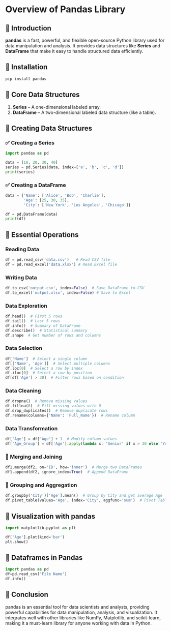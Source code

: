 # Overview of Pandas Library

## 📌 Introduction  
**pandas** is a fast, powerful, and flexible open-source Python library used for data manipulation and analysis. It provides data structures like **Series** and **DataFrame** that make it easy to handle structured data efficiently.  

## 📌 Installation  
```bash
pip install pandas
```

## 📌 Core Data Structures  
1. **Series** – A one-dimensional labeled array.  
2. **DataFrame** – A two-dimensional labeled data structure (like a table).  

## 📌 Creating Data Structures  
### ✅ Creating a Series  
```python
import pandas as pd

data = [10, 20, 30, 40]
series = pd.Series(data, index=['a', 'b', 'c', 'd'])
print(series)
```

### ✅ Creating a DataFrame  
```python
data = {'Name': ['Alice', 'Bob', 'Charlie'],
        'Age': [25, 30, 35],
        'City': ['New York', 'Los Angeles', 'Chicago']}

df = pd.DataFrame(data)
print(df)
```

## 📌 Essential Operations  
### Reading Data  
```python
df = pd.read_csv('data.csv')   # Read CSV file
df = pd.read_excel('data.xlsx') # Read Excel file
```

### Writing Data  
```python
df.to_csv('output.csv', index=False)  # Save DataFrame to CSV
df.to_excel('output.xlsx', index=False) # Save to Excel
```

### Data Exploration  
```python
df.head()  # First 5 rows
df.tail()  # Last 5 rows
df.info()  # Summary of DataFrame
df.describe()  # Statistical summary
df.shape  # Get number of rows and columns
```

### Data Selection  
```python
df['Name']  # Select a single column
df[['Name', 'Age']]  # Select multiple columns
df.loc[0]  # Select a row by index
df.iloc[0]  # Select a row by position
df[df['Age'] > 30]  # Filter rows based on condition
```

### Data Cleaning  
```python
df.dropna()  # Remove missing values
df.fillna(0)  # Fill missing values with 0
df.drop_duplicates()  # Remove duplicate rows
df.rename(columns={'Name': 'Full_Name'})  # Rename column
```

### Data Transformation  
```python
df['Age'] = df['Age'] + 1  # Modify column values
df['Age_Group'] = df['Age'].apply(lambda x: 'Senior' if x > 30 else 'Young')
```

### 🔹 Merging and Joining  
```python
df1.merge(df2, on='ID', how='inner')  # Merge two DataFrames
df1.append(df2, ignore_index=True)  # Append DataFrame
```

### 🔹 Grouping and Aggregation  
```python
df.groupby('City')['Age'].mean()  # Group by City and get average Age
df.pivot_table(values='Age', index='City', aggfunc='sum')  # Pivot Table
```

## 📌 Visualization with pandas  
```python
import matplotlib.pyplot as plt

df['Age'].plot(kind='bar')
plt.show()
```

## 📌 Dataframes in Pandas  
```python
import pandas as pd
df=pd.read_csv("File Name")
df.info()
```

## 📌 Conclusion  
pandas is an essential tool for data scientists and analysts, providing powerful capabilities for data manipulation, analysis, and visualization. It integrates well with other libraries like NumPy, Matplotlib, and scikit-learn, making it a must-learn library for anyone working with data in Python.


